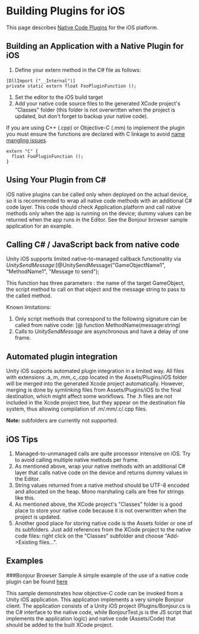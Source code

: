 Building Plugins for iOS
========================


This page describes [Native Code Plugins](Plugins.md) for the iOS platform.


Building an Application with a Native Plugin for iOS
----------------------------------------------------

1. Define your extern method in the C# file as follows:
````
[DllImport ("__Internal")]
private static extern float FooPluginFunction ();
````
1. Set the editor to the iOS build target
1. Add your native code source files to the generated XCode project's "Classes" folder (this folder is not overwritten when the project is updated, but don't forget to backup your native code).

If you are using C++ (.cpp) or Objective-C (.mm) to implement the plugin you must ensure the functions are declared with C linkage to avoid [name mangling issues](http://en.wikipedia.org/wiki/Name_mangling.md).

````
extern "C" {
  float FooPluginFunction ();
} 
````

Using Your Plugin from C#
-------------------------


iOS native plugins can be called only when deployed on the actual device, so it is recommended to wrap all native code methods with an additional C# code layer. This code should check Application.platform and call native methods only when the app is running on the device; dummy values can be returned when the app runs in the Editor. See the Bonjour browser sample application for an example.

Calling C# / JavaScript back from native code
---------------------------------------------

Unity iOS supports limited native-to-managed callback functionality via _UnitySendMessage_:[@UnitySendMessage("GameObjectName1", "MethodName1", "Message to send");

This function has three parameters : the name of the target GameObject, the script method to call on that object and the message string to pass to the called method.

Known limitations:
1. Only script methods that correspond to the following signature can be called from native code: [@ function MethodName(message:string)
1. Calls to _UnitySendMessage_ are asynchronous and have a delay of one frame.

Automated plugin integration
----------------------------

Unity iOS supports automated plugin integration in a limited way. All files with extensions <span class=component>.a</span>,<span class=component>.m</span>,<span class=component>.mm</span>,<span class=component>.c</span>,<span class=component>.cpp</span> located in the Assets/<span class=component>Plugins/iOS</span> folder will be merged into the generated Xcode project automatically. However, merging is done by symlinking files from Assets/<span class=component>Plugins/iOS</span> to the final destination, which might affect some workflows. The <span class=component>.h</span> files are not included in the Xcode project tree, but they appear on the destination file system, thus allowing compilation of .m/.mm/.c/.cpp files.
 
__Note:__ subfolders are currently not supported.

iOS Tips
--------

1. Managed-to-unmanaged calls are quite processor intensive on iOS. Try to avoid calling multiple native methods per frame.
1. As mentioned above, wrap your native methods with an additional C# layer that calls native code on the device and returns dummy values in the Editor.
1. String values returned from a native method should be UTF-8 encoded and allocated on the heap. Mono marshaling calls are free for strings like this.
1. As mentioned above, the XCode project's "Classes" folder is a good place to store your native code because it is not overwritten when the project is updated.
1. Another good place for storing native code is the Assets folder or one of its subfolders. Just add references from the XCode project to the native code files: right click on the "Classes" subfolder and choose "Add->Existing files...".


Examples
--------



###Bonjour Browser Sample
A simple example of the use of a native code plugin can be found [here](Attach:iPhoneNativeCodeSample.zip.md)

This sample demonstrates how objective-C code can be invoked
from a Unity iOS application. This application implements a very simple Bonjour client.
The application consists of a Unity iOS project (Plugins/Bonjour.cs is the C# interface to the native code, while BonjourTest.js is the JS script that implements the application logic) and native code (Assets/Code) 
that should be added to the built XCode project.

